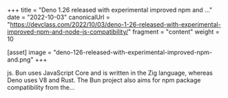 +++
title = "Deno 1.26 released with experimental improved npm and ..."
date = "2022-10-03"
canonicalUrl = "https://devclass.com/2022/10/03/deno-1-26-released-with-experimental-improved-npm-and-node-js-compatibility/"
fragment = "content"
weight = 10

[asset]
    image = "deno-126-released-with-experimental-improved-npm-and.png"
+++

js. Bun uses JavaScript Core and is written in the Zig language, whereas 
Deno uses V8 and Rust. The Bun project also aims for npm package 
compatibility from the...
